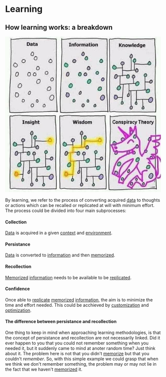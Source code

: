 # Learning

## How learning works: a breakdown

![](/assets/images/learning.png)

By learning, we refer to the process of converting acquired [data](/learning/data.md) to thoughts or actions which can be recalled or replicated at will with minimum effort.
The process could be divided into four main subprocesses:

#### Collection

[Data](/learning/data.md) is acquired in a given [context](/learning/data/context.md) and [environment](/learning/data/environment.md).

#### Persistance

[Data](/learning/data.md) is converted to [information](/learning/information.md) and then [memorized](/learning/memorization.md).

#### Recollection

[Memorized](/learning/memorization.md) [information](/learning/information.md) needs to be available to be [replicated](/learning/replication.md).

#### Confidence

Once able to [replicate](/learning/replication.md) [memorized](/learning/memorization.md) [information](/learning/information.md), the aim is to minimize the time and effort needed. This could be acchieved by [customization](/learning/customization.md) and [optimization](/learning/optimization.md).

#### The difference between persistance and recollection

One thing to keep in mind when approaching learning methodologies, is that the concept of persistance and recollection are not necessarily linked. Did it ever happen to you that you could not remember something when you needed it, but it suddenly came to mind at anoter random time? Just think about it. The problem here is not that you didn't [memorize](/learning/memorization) but that you couldn't _remember_. So, with this simple example we could grasp that when we think we don't remember something, the problem may or may not lie in the fact that we haven't [memorized](/learning/memorization) it.